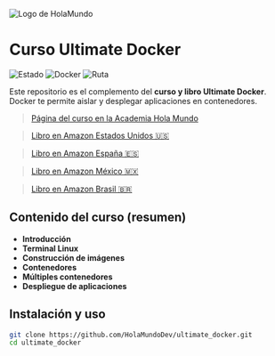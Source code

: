 ![Logo de HolaMundo](https://holamundo.io/wp-content/uploads/2022/12/logo-hola-mundo-horizontal.png)
# Curso Ultimate Docker
![Estado](https://badgen.net/badge/estado/terminado/green)
![Docker](https://badgen.net/badge/DevOps/Docker/blue?icon=terminal)
![Ruta](https://badgen.net/badge/ruta/Fundamentos/purple)

Este repositorio es el complemento del **curso y libro Ultimate Docker**. Docker te permite aislar y desplegar aplicaciones en contenedores.

> [Página del curso en la Academia Hola Mundo](https://academia.holamundo.io/courses/ultimate-javascript)

> [Libro en Amazon Estados Unidos 🇺🇸](https://www.amazon.com/Nicolas-Schurmann-ebook/dp/B0D7N211VQ)

> [Libro en Amazon España 🇪🇸](https://www.amazon.es/Ultimate-Docker-gu%C3%ADa-hasta-despliegues-ebook/dp/B0D7N211VQ)

> [Libro en Amazon México 🇲🇽](https://www.amazon.com.mx/Ultimate-JavaScript-Fundamentos-libro-principiantes-ebook/dp/B0F89WB1XG)

> [Libro en Amazon Brasil 🇧🇷](https://www.amazon.com.br/Ultimate-Docker-hasta-despliegues-Spanish-ebook/dp/B0D7N211VQ)

## Contenido del curso (resumen)
- **Introducción**
- **Terminal Linux**
- **Construcción de imágenes**
- **Contenedores**
- **Múltiples contenedores**
- **Despliegue de aplicaciones**

## Instalación y uso
```bash
git clone https://github.com/HolaMundoDev/ultimate_docker.git
cd ultimate_docker
```
